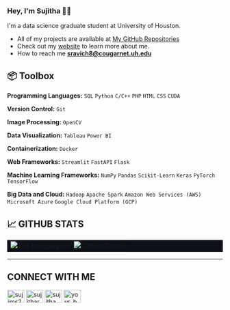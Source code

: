 ### Hey, I'm Sujitha 👋🏽  

I'm a data science graduate student at University of Houston.

- All of my projects are available at [My GitHub Repositories](https://github.com/sujims22?tab=repositories)
- Check out my [website](https://sujims22.github.io/sujitharavichandran/) to learn more about me.
- How to reach me **sravich8@cougarnet.uh.edu**

## 📦 Toolbox

**Programming Languages:** `SQL` `Python` `C/C++` `PHP` `HTML` `CSS` `CUDA`

**Version Control:** `Git`

**Image Processing:** `OpenCV`

**Data Visualization:** `Tableau` `Power BI`

**Containerization:** `Docker`

**Web Frameworks:** `Streamlit` `FastAPI` `Flask`

**Machine Learning Frameworks:** `NumPy` `Pandas` `Scikit-Learn` `Keras` `PyTorch` `TensorFlow`

**Big Data and Cloud:** `Hadoop` `Apache Spark` `Amazon Web Services (AWS)` `Microsoft Azure` `Google Cloud Platform (GCP)`



:chart_with_upwards_trend: GITHUB STATS
---

<div align="center" style="background-color:#0D1117;">
  <table>
    <tr>
      <td>
        <img src="https://github-readme-stats.vercel.app/api/top-langs/?username=sujims22&layout=compact&bg_color=0D1117&title_color=8A2BE2&text_color=c9d1d9" alt="Top Languages" />
      </td>
      <td>
        <img src="https://github-readme-streak-stats.herokuapp.com/?user=sujims22&background=0D1117&stroke=c9d1d9&ring=8A2BE2&fire=8A2BE2&currStreakNum=c9d1d9&sideNums=c9d1d9&currStreakLabel=8A2BE2&sideLabels=8A2BE2" alt="GitHub Streak" />
      </td>
    </tr>
  </table>
</div>

---
## CONNECT WITH ME
<p align="left">
<a href="https://twitter.com/sujitharav78067" target="blank"><img align="center" src="https://raw.githubusercontent.com/rahuldkjain/github-profile-readme-generator/master/src/images/icons/Social/twitter.svg" alt="sujims22" height="30" width="40" /></a>
<a href="https://www.linkedin.com/in/sujitharavichandran" target="blank"><img align="center" src="https://raw.githubusercontent.com/rahuldkjain/github-profile-readme-generator/master/src/images/icons/Social/linked-in-alt.svg" alt="sujitharavichandran" height="30" width="40" /></a>
<a href="https://www.instagram.com/sujitha._.ravichandran/" target="blank"><img align="center" src="https://raw.githubusercontent.com/rahuldkjain/github-profile-readme-generator/master/src/images/icons/Social/instagram.svg" alt="sujitha" height="30" width="40" /></a>
<a href="https://www.buymeacoffee.com/sujithams2s" target="blank">
    <img align="center" src="https://www.buymeacoffee.com/assets/img/guidelines/download-assets-sm-2.svg" alt="your_buymeacoffee_username" height="30" width="40" />
</a>
</p>







